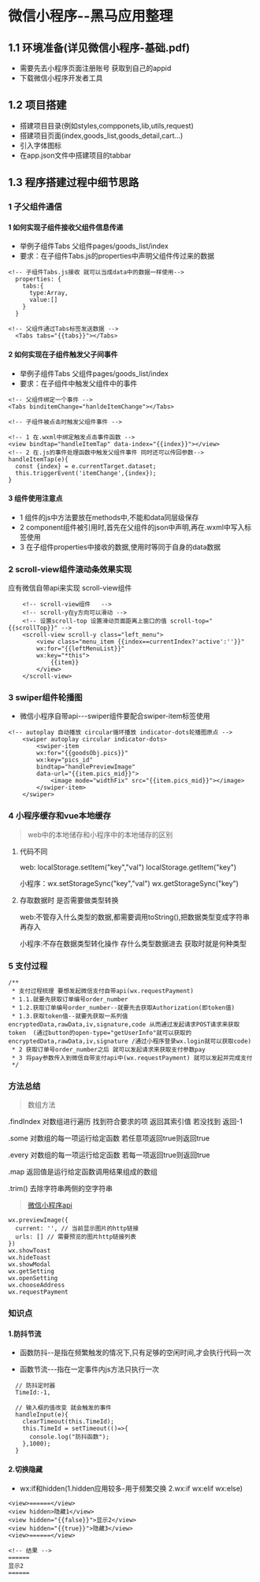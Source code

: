 # 微信小程序--黑马应用整理

## 1.1 环境准备(详见微信小程序-基础.pdf)

* 需要先去小程序页面注册账号 获取到自己的appid
* 下载微信小程序开发者工具

## 1.2 项目搭建

* 搭建项目目录(例如styles,compponets,lib,utils,request)
* 搭建项目页面(index,goods_list,goods_detail,cart...)
* 引入字体图标
* 在app.json文件中搭建项目的tabbar

## 1.3 程序搭建过程中细节思路

### 1 子父组件通信

#### **1 如何实现子组件接收父组件信息传递**

* 举例子组件Tabs 父组件pages/goods_list/index
* 要求：在子组件Tabs.js的properties中声明父组件传过来的数据

``` /
<!-- 子组件Tabs.js接收 就可以当成data中的数据一样使用-->
  properties: {
    tabs:{
      type:Array,
      value:[]
    }
  }

<!-- 父组件通过Tabs标签发送数据 -->
  <Tabs tabs="{{tabs}}"></Tabs>
```

#### **2 如何实现在子组件触发父子间事件**

* 举例子组件Tabs 父组件pages/goods_list/index
* 要求：在子组件中触发父组件中的事件

```\
<!-- 父组件绑定一个事件 -->
<Tabs binditemChange="hanldeItemChange"></Tabs>

<!-- 子组件被点击时触发父组件事件 -->

<!-- 1 在.wxml中绑定触发点击事件函数 -->
<view bindtap="handleItemTap" data-index="{{index}}"></view>
<!-- 2 在.js的事件处理函数中触发父组件事件 同时还可以传回参数-->
handleItemTap(e){
  const {index} = e.currentTarget.dataset;
  this.triggerEvent('itemChange',{index});
}
```

#### 3 组件使用注意点

* 1 组件的js中方法要放在methods中,不能和data同层级保存
* 2 component组件被引用时,首先在父组件的json中声明,再在.wxml中写入标签使用
* 3 在子组件properties中接收的数据,使用时等同于自身的data数据

### 2 scroll-view组件滚动条效果实现

  应有微信自带api来实现 scroll-view组件

``` 例如
    <!-- scroll-view组件   -->
    <!-- scroll-y在y方向可以滑动 -->
    <!-- 设置scroll-top 设置滑动页面距离上窗口的值 scroll-top="{{scrollTop}}" -->
    <scroll-view scroll-y class="left_menu">
        <view class="menu_item {{index==currentIndex?'active':''}}"
        wx:for="{{leftMenuList}}"
        wx:key="*this">
            {{item}}
        </view>
    </scroll-view>
```

### 3 swiper组件轮播图

* 微信小程序自带api---swiper组件要配合swiper-item标签使用

```例
<!-- autoplay 自动播放 circular循环播放 indicator-dots轮播图原点 -->
    <swiper autoplay circular indicator-dots>
        <swiper-item
        wx:for="{{goodsObj.pics}}"
        wx:key="pics_id"
        bindtap="handlePreviewImage"
        data-url="{{item.pics_mid}}">
            <image mode="widthFix" src="{{item.pics_mid}}"></image>
        </swiper-item>
    </swiper>
```

### 4 小程序缓存和vue本地缓存

> web中的本地储存和小程序中的本地储存的区别

 1. 代码不同

      web:   localStorage.setItem("key","val")
              localStorage.getItem("key")

      小程序：wx.setStorageSync("key","val")
              wx.getStorageSync("key")

 2. 存取数据时 是否需要做类型转换

      web:不管存入什么类型的数据,都需要调用toString(),把数据类型变成字符串再存入

      小程序:不存在数据类型转化操作 存什么类型数据进去 获取时就是何种类型

### 5 支付过程

```\注:需要企业号才能测试
/**
 * 支付过程梳理 要想发起微信支付自带api(wx.requestPayment)
 * 1.1.就要先获取订单编号order_number
 * 1.2.获取订单编号order_number--就要先去获取Authorization(即token值)
 * 1.3.获取token值--就要先获取一系列值encryptedData,rawData,iv,signature,code 从而通过发起请求POST请求来获取token  (通过button的open-type="getUserInfo"就可以获取的encryptedData,rawData,iv,signature /通过小程序登录wx.login就可以获取code)
 * 2 获取订单号order_number之后 就可以发起请求来获取支付参数pay
 * 3 将pay参数传入到微信自带支付api中(wx.requestPayment) 就可以发起并完成支付
 */
```

### 方法总结

> 数组方法

.findIndex 对数组进行遍历 找到符合要求的项 返回其索引值 若没找到 返回-1

.some 对数组的每一项运行给定函数 若任意项返回true则返回true

.every 对数组的每一项运行给定函数 若每一项返回true则返回true

.map 返回值是运行给定函数调用结果组成的数组

.trim() 去除字符串两侧的空字符串

> [微信小程序api](https://developers.weixin.qq.com/miniprogram/dev/framework/)

```\
wx.previewImage({
  current: '', // 当前显示图片的http链接
  urls: [] // 需要预览的图片http链接列表
})
wx.showToast
wx.hideToast
wx.showModal
wx.getSetting
wx.openSetting
wx.chooseAddress
wx.requestPayment
```

### 知识点

#### 1.防抖节流

* 函数防抖--是指在频繁触发的情况下,只有足够的空闲时间,才会执行代码一次

* 函数节流---指在一定事件内js方法只执行一次

```\
  // 防抖定时器
  TimeId:-1,
  
  // 输入框的值改变 就会触发的事件
  handleInput(e){
    clearTimeout(this.TimeId);
    this.TimeId = setTimeout(()=>{
      console.log("防抖函数");
    },1000);
  }
```

#### 2.切换隐藏

* wx:if和hidden(1.hidden应用较多-用于频繁交换 2.wx:if wx:elif wx:else)

```\
<view>======</view>
<view hidden>隐藏1</view>
<view hidden="{{false}}">显示2</view>
<view hidden="{{true}}">隐藏3</view>
<view>======</view>

<!-- 结果 -->
======
显示2
======

```
